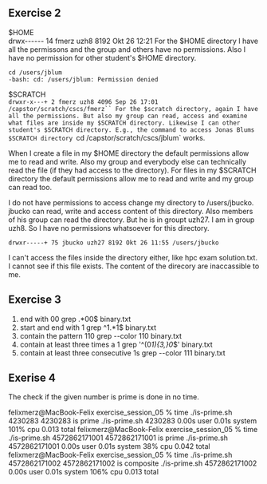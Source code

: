 ## Exercise 2
$HOME<br>
drwx------ 14 fmerz uzh8 8192 Okt 26 12:21
For the $HOME directory I have all the permissons and the group and others have no permissions. Also I have no permission for other student's $HOME directory.
```
cd /users/jblum
-bash: cd: /users/jblum: Permission denied
```

$SCRATCH<br>
`drwxr-x---+ 2 fmerz uzh8 4096 Sep 26 17:01 /capstor/scratch/cscs/fmerz``
For the $scratch directory, again I have all the permissions. But also my group can read, access and examine what files are inside my $SCRATCH directory. Likewise I can other student's $SCRATCH directory. E.g., the command to access Jonas Blums $SCRATCH directory `cd /capstor/scratch/cscs/jblum` works.

When I create a file in my $HOME directory the default permissions allow me to read and write. Also my group and everybody else can technically read the file (if they had access to the directory). For files in my $SCRATCH directory the default permissions allow me to read and write and my group can read too.

I do not have permissions to access change my directory to /users/jbucko. jbucko can read, write and access content of this directory. Also members of his group can read the directory. But he is in groupt uzh27. I am in group uzh8. So I have no permissions whatsoever for this directory.
```
drwxr-----+ 75 jbucko uzh27 8192 Okt 26 11:55 /users/jbucko
```
I can't access the files inside the directory either, like hpc exam solution.txt. I cannot see if this file exists. The content of the direcory are inaccassible to me.


## Exercise 3
1) end with 00
grep .*00$ binary.txt
2) start and end with 1
grep ^1.*1$ binary.txt
3) contain the pattern 110
grep --color 110 binary.txt
4) contain at least three times a 1
grep '^\(0*1\)\{3,\}0*$' binary.txt
5) contain at least three consecutive 1s
grep --color 111 binary.txt


## Exerise 4
The check if the given number is prime is done in no time.

felixmerz@MacBook-Felix exercise_session_05 % time ./is-prime.sh 4230283
4230283 is prime
./is-prime.sh 4230283  0.00s user 0.01s system 101% cpu 0.013 total
felixmerz@MacBook-Felix exercise_session_05 % time ./is-prime.sh 4572862171001
4572862171001 is prime
./is-prime.sh 4572862171001  0.00s user 0.01s system 38% cpu 0.042 total
felixmerz@MacBook-Felix exercise_session_05 % time ./is-prime.sh 4572862171002
4572862171002 is composite
./is-prime.sh 4572862171002  0.00s user 0.01s system 106% cpu 0.013 total
